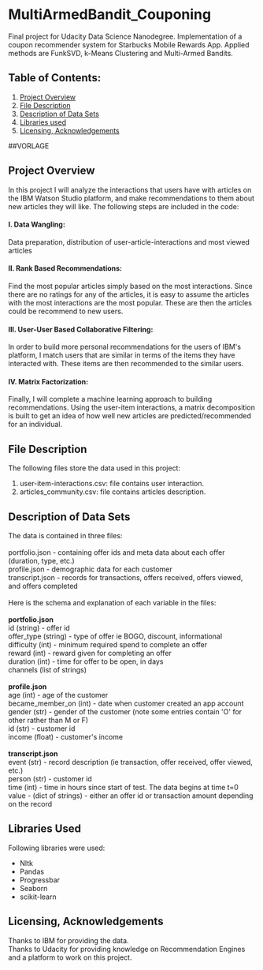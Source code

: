 # MultiArmedBandit_Couponing
Final project for Udacity Data Science Nanodegree. Implementation of a coupon recommender system for Starbucks Mobile Rewards App. Applied methods are FunkSVD, k-Means Clustering and Multi-Armed Bandits. 

## **Table of Contents:**
1. [Project Overview](README.md#project-Overview)
2. [File Description](README.md#file-description)
3. [Description of Data Sets](README.md#description-of-data-sets)
4. [Libraries used](README.md#libraries-used)
5. [Licensing, Acknowledgements](README.md#licensing-acknowledgements)

##VORLAGE
## **Project Overview**<br/>
In this project I will analyze the interactions that users have with articles on the IBM Watson Studio platform, and make recommendations to them about new articles  they will like. The following steps are included in the code:<br/>

#### I. Data Wangling: <br/>
Data preparation, distribution of user-article-interactions and most viewed articles

#### II. Rank Based Recommendations: <br/>
Find the most popular articles simply based on the most interactions. Since there are no ratings for any of the articles, it is easy to assume the articles with the most interactions are the most popular. These are then the articles could be recommend to new users.

#### III. User-User Based Collaborative Filtering:<br/>
In order to build more personal recommendations for the users of IBM's platform, I match users that are similar in terms of the items they have interacted with. These items are then recommended to the similar users. 

#### IV. Matrix Factorization:<br/>
Finally, I will complete a machine learning approach to building recommendations. Using the user-item interactions, a matrix decomposition is built to get an idea of how well new articles are predicted/recommended for an individual.

## **File Description**<br/>
The following files store the data used in this project:<br/>
1) user-item-interactions.csv: file contains user interaction. <br/>
2) articles_community.csv: file contains articles description. <br/>

## **Description of Data Sets**<br/>
The data is contained in three files:<br/>
<br/>
portfolio.json - containing offer ids and meta data about each offer (duration, type, etc.)<br/>
profile.json - demographic data for each customer<br/>
transcript.json - records for transactions, offers received, offers viewed, and offers completed<br/>
<br/>
Here is the schema and explanation of each variable in the files:<br/>
<br/>
**portfolio.json**<br/>
id (string) - offer id<br/>
offer_type (string) - type of offer ie BOGO, discount, informational<br/>
difficulty (int) - minimum required spend to complete an offer<br/>
reward (int) - reward given for completing an offer<br/>
duration (int) - time for offer to be open, in days<br/>
channels (list of strings)<br/>
<br/>
**profile.json**<br/>
age (int) - age of the customer<br/>
became_member_on (int) - date when customer created an app account<br/>
gender (str) - gender of the customer (note some entries contain 'O' for other rather than M or F)<br/>
id (str) - customer id<br/>
income (float) - customer's income<br/>
<br/>
**transcript.json**<br/>
event (str) - record description (ie transaction, offer received, offer viewed, etc.)<br/>
person (str) - customer id<br/>
time (int) - time in hours since start of test. The data begins at time t=0<br/>
value - (dict of strings) - either an offer id or transaction amount depending on the record<br/>


## **Libraries Used**<br/>
Following libraries were used:<br/>
- Nltk<br/>
- Pandas<br/>
- Progressbar<br/>
- Seaborn<br/>
- scikit-learn<br/>

## **Licensing, Acknowledgements**<br/>
Thanks to IBM for providing the data.<br/>
Thanks to Udacity for providing knowledge on Recommendation Engines and a platform to work on this project.<br/>

